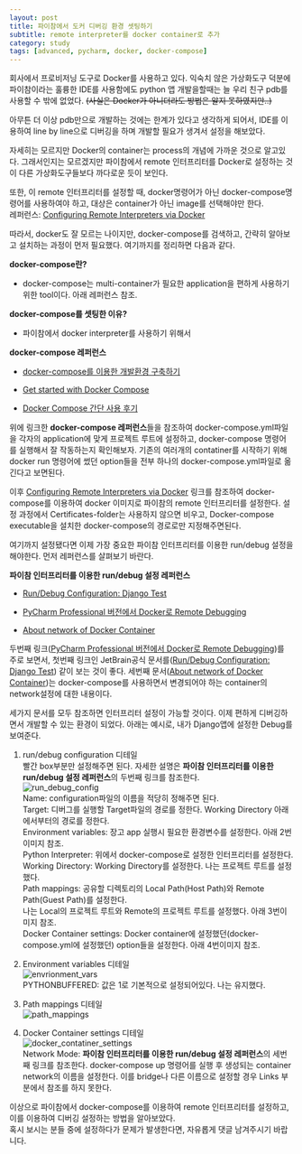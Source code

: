 ```yaml
---
layout: post
title: 파이참에서 도커 디버깅 환경 셋팅하기
subtitle: remote interpreter를 docker container로 추가
category: study
tags: [advanced, pycharm, docker, docker-compose]
---
```

회사에서 프로비저닝 도구로 Docker를 사용하고 있다. 익숙치 않은 가상화도구 덕분에 파이참이라는 훌륭한 IDE를 사용함에도
python 앱 개발을할때는 늘 우리 친구 pdb를 사용할 수 밖에 없었다. ~~(사실은 Docker가 아니더라도 방법은 알지 못하였지만..)~~

아무튼 더 이상 pdb만으로 개발하는 것에는 한계가 있다고 생각하게 되어서, IDE를 이용하여 line by line으로 디버깅을 하며 개발할 필요가 생겨서
설정을 해보았다.

자세히는 모르지만 Docker의 container는 process의 개념에 가까운 것으로 알고있다. 그래서인지는 모르겠지만 파이참에서
remote 인터프리터를 Docker로 설정하는 것이 다른 가상화도구들보다 까다로운 듯이 보인다.

또한, 이 remote 인터프리터를 설정할 때, docker명령어가 아닌 docker-compose명령어를 사용하여야 하고, 대상은 container가 아닌 image를 
선택해야만 한다.<br />
레퍼런스: [Configuring Remote Interpreters via Docker](https://www.jetbrains.com/help/pycharm/2017.1/configuring-remote-interpreters-via-docker.html)


따라서, docker도 잘 모르는 나이지만, docker-compose를 검색하고, 간략히 알아보고 설치하는 과정이 먼저 필요했다. 여기까지를 정리하면 다음과 같다.


**docker-compose란?**

 - docker-compose는 multi-container가 필요한 application을 편하게 사용하기 위한 tool이다. 아래 레퍼런스 참조.

**docker-compose를 셋팅한 이유?**

 - 파이참에서 docker interpreter를 사용하기 위해서
 

**docker-compose 레퍼런스**

- [docker-compose를 이용한 개발환경 구축하기](http://ggoals.tistory.com/61)

- [Get started with Docker Compose](http://blog.naver.com/PostView.nhn?blogId=alice_k106&logNo=220633836094&parentCategoryNo=7&categoryNo=&viewDate=&isShowPopularPosts=true&from=search)

- [Docker Compose 간단 사용 후기](https://docs.docker.com/compose/gettingstarted/#step-3-define-services-in-a-compose-file)


위에 링크한 **docker-compose 레퍼런스**들을 참조하여 docker-compose.yml파일을 각자의 application에 맞게 프로젝트 루트에 설정하고,
docker-compose 명령어를 실행해서 잘 작동하는지 확인해보자. 기존의 여러개의 contatiner를 시작하기 위해 docker run 명령어에 썼던 option들을 
전부 하나의 docker-compose.yml파일로 옮긴다고 보면된다.

이후 [Configuring Remote Interpreters via Docker](https://www.jetbrains.com/help/pycharm/2017.1/configuring-remote-interpreters-via-docker.html) 
링크를 참조하여 docker-compose를 이용하여 docker 이미지로 파이참의
remote 인터프리터를 설정한다. 설정 과정에서 Certificates-folder는 사용하지 않으면 비우고, Docker-compose executable을 설치한
docker-compose의 경로로만 지정해주면된다.

여기까지 설정됐다면 이제 가장 중요한 파이참 인터프리터를 이용한 run/debug 설정을 해야한다. 먼저 레퍼런스를 살펴보기 바란다.

**파이참 인터프리터를 이용한 run/debug 설정 레퍼런스**

- [Run/Debug Configuration: Django Test](https://www.jetbrains.com/help/pycharm/2017.1/run-debug-configuration-django-test.html)

- [PyCharm Professional 버전에서 Docker로 Remote Debugging](http://bryan7.tistory.com/864)

- [About network of Docker Container](https://stackoverflow.com/questions/36489696/cannot-link-to-a-running-container-started-by-docker-compose)

두번째 링크([PyCharm Professional 버전에서 Docker로 Remote Debugging](http://bryan7.tistory.com/864))를 주로 보면서, 첫번째 링크인
JetBrain공식 문서를([Run/Debug Configuration: Django Test](https://www.jetbrains.com/help/pycharm/2017.1/run-debug-configuration-django-test.html))
같이 보는 것이 좋다.
세번째 문서([About network of Docker Container](https://stackoverflow.com/questions/36489696/cannot-link-to-a-running-container-started-by-docker-compose))는
docker-compose를 사용하면서 변경되어야 하는 container의 network설정에 대한 내용이다.

세가지 문서를 모두 참조하면 인터프리터 설정이 가능할 것이다. 이제 편하게 디버깅하면서 개발할 수 있는 환경이 되었다.
아래는 예시로, 내가 Django앱에 설정한 Debug를 보여준다.

1. run/debug configuration 디테일<br />
빨간 box부분만 설정해주면 된다. 자세한 설명은 **파이참 인터프리터를 이용한 run/debug 설정 레퍼런스**의 두번째 링크를 참조한다.<br />
![run_debug_config](https://github.com/seongwoopark/seongwoopark.github.io/blob/master/img/1_run_debug_config.png?raw=true)<br />
Name: configuration파일의 이름을 적당히 정해주면 된다.<br />
Target: 디버그를 실행할 Target파일의 경로를 정한다. Working Directory 아래에서부터의 경로를 정한다.<br />
Environment variables: 장고 app 실행시 필요한 환경변수를 설정한다. 아래 2번 이미지 참조.<br />
Python Interpreter: 위에서 docker-compose로 설정한 인터프리터를 설정한다.<br />
Working Directory: Working Directory를 설정한다. 나는 프로젝트 루트를 설정했다.<br />
Path mappings: 공유할 디렉토리의 Local Path(Host Path)와 Remote Path(Guest Path)를 설정한다.<br />
나는 Local의 프로젝트 루트와 Remote의 프로젝트 루트를 설정했다. 아래 3번이미지 참조.<br />
Docker Container settings: Docker container에 설정했던(docker-compose.yml에 설정했던) option들을 설정한다. 아래 4번이미지 참조.<br />

2. Environment variables 디테일<br />
![envrionment_vars](https://github.com/seongwoopark/seongwoopark.github.io/blob/master/img/2_envrionment_vars.png?raw=true)<br />
PYTHONBUFFERED: 값은 1로 기본적으로 설정되어있다. 나는 유지했다.<br />

3. Path mappings 디테일<br />
![path_mappings](https://github.com/seongwoopark/seongwoopark.github.io/blob/master/img/3_path_maping.png?raw=true)<br />

4. Docker Container settings 디테일<br />
![docker_contatiner_settings](https://github.com/seongwoopark/seongwoopark.github.io/blob/master/img/4_docker_contatiner_settings.png?raw=true)<br />
Network Mode: **파이참 인터프리터를 이용한 run/debug 설정 레퍼런스**의 세번째 링크를 참조한다. docker-compose up 명령어를 실행 후
생성되는 container network의 이름을 설정한다. 이를 bridge나 다른 이름으로 설정할 경우 Links 부분에서 참조를 하지 못한다.<br />

이상으로 파이참에서 docker-compose를 이용하여 remote 인터프리터를 설정하고, 이를 이용하여 디버깅 설정하는 방법을 알아보았다.<br />
혹시 보시는 분들 중에 설정하다가 문제가 발생한다면, 자유롭게 댓글 남겨주시기 바랍니다.